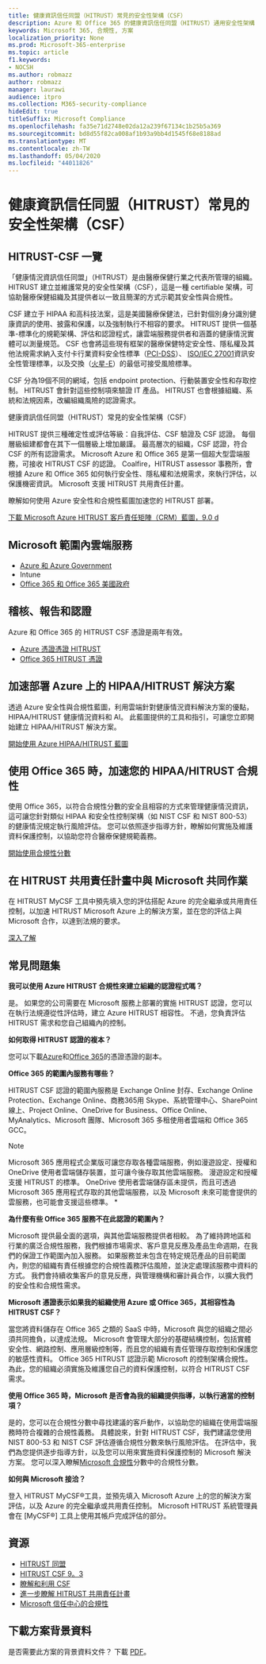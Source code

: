 ```yaml
---
title: 健康資訊信任同盟（HITRUST）常見的安全性架構（CSF）
description: Azure 和 Office 365 的健康資訊信任同盟（HITRUST）通用安全性架構（CSF）認證。
keywords: Microsoft 365, 合規性, 方案
localization_priority: None
ms.prod: Microsoft-365-enterprise
ms.topic: article
f1.keywords:
- NOCSH
ms.author: robmazz
author: robmazz
manager: laurawi
audience: itpro
ms.collection: M365-security-compliance
hideEdit: true
titleSuffix: Microsoft Compliance
ms.openlocfilehash: fa35e71d2748e02da12a239f67134c1b25b5a369
ms.sourcegitcommit: bd8d55f82ca008af1b93a9bb4d1545f68e8188ad
ms.translationtype: MT
ms.contentlocale: zh-TW
ms.lasthandoff: 05/04/2020
ms.locfileid: "44011826"
---
```

# <a name="health-information-trust-alliance-hitrust-common-security-framework-csf"></a>健康資訊信任同盟（HITRUST）常見的安全性架構（CSF）

## <a name="hitrust--csf-overview"></a>HITRUST-CSF 一覽

「健康情況資訊信任同盟」（HITRUST）是由醫療保健行業之代表所管理的組織。 HITRUST 建立並維護常見的安全性架構（CSF），這是一種 certifiable 架構，可協助醫療保健組織及其提供者以一致且簡潔的方式示範其安全性與合規性。

CSF 建立于 HIPAA 和高科技法案，這是美國醫療保健法，已針對個別身分識別健康資訊的使用、披露和保護，以及強制執行不相容的要求。 HITRUST 提供一個基準-標準化的規範架構、評估和認證程式，讓雲端服務提供者和涵蓋的健康情況實體可以測量規范。 CSF 也會將這些現有框架的醫療保健特定安全性、隱私權及其他法規需求納入支付卡行業資料安全性標準（[PCI-DSS](https://www.microsoft.com/trustcenter/compliance/pci)）、 [ISO/IEC 27001](https://www.microsoft.com/trustcenter/compliance/iso-iec-27001)資訊安全性管理標準，以及交換（[火星-E](https://www.microsoft.com/trustcenter/compliance/mars-e)）的最低可接受風險標準。

CSF 分為19個不同的網域，包括 endpoint protection、行動裝置安全性和存取控制。 HITRUST 會針對這些控制項來驗證 IT 產品。 HITRUST 也會根據組織、系統和法規因素，改編組織風險的認證需求。

健康資訊信任同盟（HITRUST）常見的安全性架構（CSF）

HITRUST 提供三種確定性或評估等級：自我評估、CSF 驗證及 CSF 認證。 每個層級組建都會在其下一個層級上增加嚴謹。 最高層次的組織，CSF 認證，符合 CSF 的所有認證需求。 Microsoft Azure 和 Office 365 是第一個超大型雲端服務，可接收 HITRUST CSF 的認證。 Coalfire，HITRUST assessor 事務所，會根據 Azure 和 Office 365 如何執行安全性、隱私權和法規需求，來執行評估，以保護機密資訊。 Microsoft 支援 HITRUST 共用責任計畫。

瞭解如何使用 Azure 安全性和合規性藍圖加速您的 HITRUST 部署。

[下載 Microsoft Azure HITRUST 客戶責任矩陣（CRM）藍圖，9.0 d](https://servicetrust.microsoft.com/ViewPage/Blueprint?command=Download&downloadType=Document&downloadId=3ccde498-4761-4be0-be8b-cd8d379a3a4f&docTab=fc060920-cdb8-11e7-bacf-0bf52b09d912_Healthcare_Blueprint)

## <a name="microsoft-in-scope-cloud-services"></a>Microsoft 範圍內雲端服務

- [Azure 和 Azure Government](https://aka.ms/AzureCompliance)
- Intune
- [Office 365 和 Office 365 美國政府](https://go.microsoft.com/fwlink/p/?LinkID=2077751)

## <a name="audits-reports-and-certificates"></a>稽核、報告和認證

Azure 和 Office 365 的 HITRUST CSF 憑證是兩年有效。

- [Azure 憑證憑證 HITRUST](https://servicetrust.microsoft.com/ViewPage/MSComplianceGuideV3?command=Download&downloadType=Document&downloadId=02eaae7a-9d65-42e6-aec8-a8e22de1a494&tab=7027ead0-3d6b-11e9-b9e1-290b1eb4cdeb&docTab=7027ead0-3d6b-11e9-b9e1-290b1eb4cdeb_GRC_Assessment_Reports)
- [Office 365 HITRUST 憑證](https://aka.ms/O365HITRUSTcertification)

## <a name="accelerate-your-deployment-of-hipaahitrust-solutions-on-azure"></a>加速部署 Azure 上的 HIPAA/HITRUST 解決方案

透過 Azure 安全性與合規性藍圖，利用雲端針對健康情況資料解決方案的優點，HIPAA/HITRUST 健康情況資料和 AI。 此藍圖提供的工具和指引，可讓您立即開始建立 HIPAA/HITRUST 解決方案。

[開始使用 Azure HIPAA/HITRUST 藍圖](https://docs.microsoft.com/azure/governance/blueprints/samples/hipaa-hitrust/)

## <a name="accelerate-your-hipaahitrust-compliance-when-using-office-365"></a>使用 Office 365 時，加速您的 HIPAA/HITRUST 合規性

使用 Office 365，以符合合規性分數的安全且相容的方式來管理健康情況資訊，這可讓您針對類似 HIPAA 和安全性控制架構（如 NIST CSF 和 NIST 800-53）的健康情況規定執行風險評估。 您可以依照逐步指導方針，瞭解如何實施及維護資料保護控制，以協助您符合醫療保健規範義務。

[開始使用合規性分數](compliance-score.md)

## <a name="collaborate-with-microsoft-in-the-hitrust-shared-responsibility-program"></a>在 HITRUST 共用責任計畫中與 Microsoft 共同作業

在 HITRUST MyCSF 工具中預先填入您的評估搭配 Azure 的完全繼承或共用責任控制，以加速 HITRUST Microsoft Azure 上的解決方案，並在您的評估上與 Microsoft 合作，以達到法規的要求。

[深入了解](https://go.microsoft.com/fwlink/p/?linkid=2100268)

## <a name="frequently-asked-questions"></a>常見問題集

**我可以使用 Azure HITRUST 合規性來建立組織的認證程式嗎？**

是。 如果您的公司需要在 Microsoft 服務上部署的實施 HITRUST 認證，您可以在執行法規遵從性評估時，建立 Azure HITRUST 相容性。 不過，您負責評估 HITRUST 需求和您自己組織內的控制。

**如何取得 HITRUST 認證的複本？**

您可以下載[Azure](https://servicetrust.microsoft.com/ViewPage/MSComplianceGuideV3?command=Download&downloadType=Document&downloadId=02eaae7a-9d65-42e6-aec8-a8e22de1a494&tab=7027ead0-3d6b-11e9-b9e1-290b1eb4cdeb&docTab=7027ead0-3d6b-11e9-b9e1-290b1eb4cdeb_GRC_Assessment_Reports)和[Office 365](https://aka.ms/O365HITRUSTcertification)的憑證憑證的副本。

**Office 365 的範圍內服務有哪些？**

HITRUST CSF 認證的範圍內服務是 Exchange Online 封存、Exchange Online Protection、Exchange Online、商務365用 Skype、系統管理中心、SharePoint 線上、Project Online、OneDrive for Business、Office Online、MyAnalytics、Microsoft 團隊、Microsoft 365 多租使用者雲端和 Office 365 GCC。

> [!NOTE]
> Microsoft 365 應用程式企業版可讓您存取各種雲端服務，例如漫遊設定、授權和 OneDrive 使用者雲端儲存裝置，並可讓今後存取其他雲端服務。 漫遊設定和授權支援 HITRUST 的標準。 OneDrive 使用者雲端儲存區未提供，而且可透過 Microsoft 365 應用程式存取的其他雲端服務，以及 Microsoft 未來可能會提供的雲服務，也可能會支援這些標準。 *

**為什麼有些 Office 365 服務不在此認證的範圍內？**

Microsoft 提供最全面的選項，與其他雲端服務提供者相較。 為了維持跨地區和行業的廣泛合規性服務，我們根據市場需求、客戶意見反應及產品生命週期，在我們的保證工作範圍內加入服務。 如果服務並未包含在特定規范產品的目前範圍內，則您的組織有責任根據您的合規性義務評估風險，並決定處理該服務中資料的方式。 我們會持續收集客戶的意見反應，與管理機構和審計員合作，以擴大我們的安全性和合規性需求。

**Microsoft 憑證表示如果我的組織使用 Azure 或 Office 365，其相容性為 HITRUST CSF？**

當您將資料儲存在 Office 365 之類的 SaaS 中時，Microsoft 與您的組織之間必須共同擔負，以達成法規。 Microsoft 會管理大部分的基礎結構控制，包括實體安全性、網路控制、應用層級控制等，而且您的組織有責任管理存取控制和保護您的敏感性資料。 Office 365 HITRUST 認證示範 Microsoft 的控制架構合規性。 為此，您的組織必須實施及維護您自己的資料保護控制，以符合 HITRUST CSF 需求。

**使用 Office 365 時，Microsoft 是否會為我的組織提供指導，以執行適當的控制項？**

是的，您可以在合規性分數中尋找建議的客戶動作，以協助您的組織在使用雲端服務時符合複雜的合規性義務。 具體說來，針對 HITRUST CSF，我們建議您使用 NIST 800-53 和 NIST CSF 評估遵循合規性分數來執行風險評估。 在評估中，我們為您提供逐步指導方針，以及您可以用來實施資料保護控制的 Microsoft 解決方案。 您可以深入瞭解[Microsoft 合規性](compliance-score.md)分數中的合規性分數。

**如何與 Microsoft 接洽？**

登入 HITRUST MyCSF®工具，並預先填入 Microsoft Azure 上的您的解決方案評估，以及 Azure 的完全繼承或共用責任控制。 Microsoft HITRUST 系統管理員會在 [MyCSF®] 工具上使用其帳戶完成評估的部分。

## <a name="resources"></a>資源

- [HITRUST 同盟](https://hitrustalliance.net/)
- [HITRUST CSF 9。3](https://hitrustalliance.net/csf-license-agreement/)
- [瞭解和利用 CSF](https://hitrustalliance.net/understanding-leveraging-csf/)
- [進一步瞭解 HITRUST 共用責任計畫](https://go.microsoft.com/fwlink/p/?linkid=2100268)
- [Microsoft 信任中心的合規性](https://www.microsoft.com/trust-center/compliance/compliance-overview)

## <a name="download-the-offering-backgrounder"></a>下載方案背景資料

是否需要此方案的背景資料文件？ 下載 [PDF](https://download.microsoft.com/download/7/2/6/7265470A-862D-4665-91E8-E17BF0C8A1E2/HITRUST-Compliance.pdf)。

